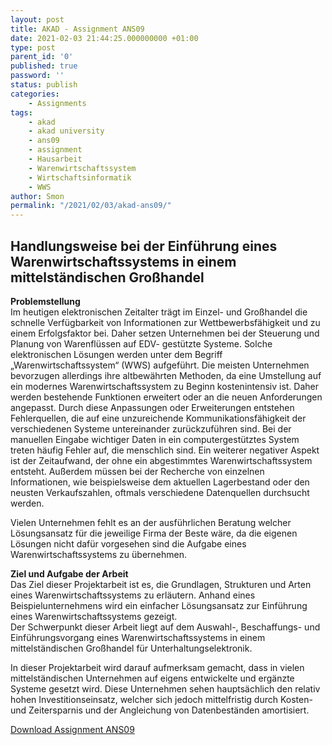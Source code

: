 ```yaml
--- 
layout: post 
title: AKAD - Assignment ANS09 
date: 2021-02-03 21:44:25.000000000 +01:00 
type: post 
parent_id: '0' 
published: true 
password: '' 
status: publish 
categories: 
    - Assignments 
tags: 
    - akad 
    - akad university 
    - ans09 
    - assignment 
    - Hausarbeit 
    - Warenwirtschaftssystem 
    - Wirtschaftsinformatik 
    - WWS 
author: Smon
permalink: "/2021/02/03/akad-ans09/" 
---
```


**Handlungsweise bei der Einführung eines Warenwirtschaftssystems in einem mittelständischen Großhandel**
---------------------------------------------------------------------------------------------------------

**Problemstellung**  
Im heutigen elektronischen Zeitalter trägt im Einzel- und Großhandel die schnelle Verfügbarkeit von Informationen zur Wettbewerbsfähigkeit und zu einem Erfolgsfaktor bei. Daher setzen Unternehmen bei der Steuerung und Planung von Warenflüssen auf EDV- gestützte Systeme. Solche elektronischen Lösungen werden unter dem Begriff „Warenwirtschaftssystem“ (WWS) aufgeführt. Die meisten Unternehmen bevorzugen allerdings ihre altbewährten Methoden, da eine Umstellung auf ein modernes Warenwirtschaftssystem zu Beginn kostenintensiv ist. Daher werden bestehende Funktionen erweitert oder an die neuen Anforderungen angepasst. Durch diese Anpassungen oder Erweiterungen entstehen Fehlerquellen, die auf eine unzureichende Kommunikationsfähigkeit der verschiedenen Systeme untereinander zurückzuführen sind. Bei der manuellen Eingabe wichtiger Daten in ein computergestütztes System treten häufig Fehler auf, die menschlich sind. Ein weiterer negativer Aspekt ist der Zeitaufwand, der ohne ein abgestimmtes Warenwirtschaftssystem entsteht. Außerdem müssen bei der Recherche von einzelnen Informationen, wie beispielsweise dem aktuellen Lagerbestand oder den neusten Verkaufszahlen, oftmals verschiedene Datenquellen durchsucht werden.

Vielen Unternehmen fehlt es an der ausführlichen Beratung welcher Lösungsansatz für die jeweilige Firma der Beste wäre, da die eigenen Lösungen nicht dafür vorgesehen sind die Aufgabe eines Warenwirtschaftssystems zu übernehmen.

**Ziel und Aufgabe der Arbeit**  
Das Ziel dieser Projektarbeit ist es, die Grundlagen, Strukturen und Arten eines Warenwirtschaftssystems zu erläutern. Anhand eines Beispielunternehmens wird ein einfacher Lösungsansatz zur Einführung eines Warenwirtschaftssystems gezeigt.  
Der Schwerpunkt dieser Arbeit liegt auf dem Auswahl-, Beschaffungs- und Einführungsvorgang eines Warenwirtschaftssystems in einem mittelständischen Großhandel für Unterhaltungselektronik.

In dieser Projektarbeit wird darauf aufmerksam gemacht, dass in vielen mittelständischen Unternehmen auf eigens entwickelte und ergänzte Systeme gesetzt wird. Diese Unternehmen sehen hauptsächlich den relativ hohen Investitionseinsatz, welcher sich jedoch mittelfristig durch Kosten- und Zeitersparnis und der Angleichung von Datenbeständen amortisiert.

[Download Assignment ANS09](https://elesie.de/wp-content/uploads/2021/02/AKAD_SEisele_ASS_ANS09_WWS.pdf)